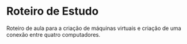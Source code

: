 # Roteiro de Estudo
Roteiro de aula para a criação de máquinas virtuais e criação de uma conexão entre quatro computadores.

